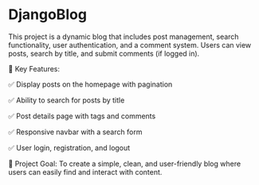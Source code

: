# DjangoBlog
This project is a dynamic blog that includes post management, search functionality, user authentication, and a comment system. Users can view posts, search by title, and submit comments (if logged in).

🔹 Key Features:

✅ Display posts on the homepage with pagination

✅ Ability to search for posts by title

✅ Post details page with tags and comments

✅ Responsive navbar with a search form

✅ User login, registration, and logout

📌 Project Goal: To create a simple, clean, and user-friendly blog where users can easily find and interact with content.
